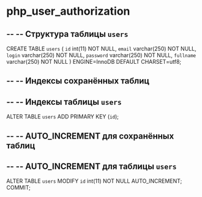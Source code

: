 # php_user_authorization


--
-- Структура таблицы `users`
--

CREATE TABLE `users` (
  `id` int(11) NOT NULL,
  `email` varchar(250) NOT NULL,
  `login` varchar(250) NOT NULL,
  `password` varchar(250) NOT NULL,
  `fullname` varchar(250) NOT NULL
) ENGINE=InnoDB DEFAULT CHARSET=utf8;

--
-- Индексы сохранённых таблиц
--

--
-- Индексы таблицы `users`
--
ALTER TABLE `users`
  ADD PRIMARY KEY (`id`);

--
-- AUTO_INCREMENT для сохранённых таблиц
--

--
-- AUTO_INCREMENT для таблицы `users`
--
ALTER TABLE `users`
  MODIFY `id` int(11) NOT NULL AUTO_INCREMENT;
COMMIT;